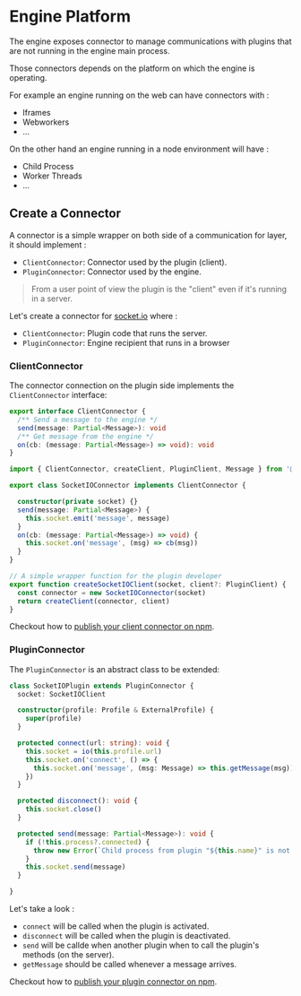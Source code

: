# Engine Platform
The engine exposes connector to manage communications with plugins that are not running in the engine main process.

Those connectors depends on the platform on which the engine is operating.

For example an engine running on the web can have connectors with : 
- Iframes
- Webworkers
- ...

On the other hand an engine running in a node environment will have : 
- Child Process
- Worker Threads
- ...

## Create a Connector
A connector is a simple wrapper on both side of a communication for layer, it should implement : 
- `ClientConnector`: Connector used by the plugin (client).
- `PluginConnector`: Connector used by the engine.

> From a user point of view the plugin is the "client" even if it's running in a server.

Let's create a connector for [socket.io](https://socket.io/) where : 
- `ClientConnector`: Plugin code that runs the server.
- `PluginConnector`: Engine recipient that runs in a browser

### ClientConnector
The connector connection on the plugin side implements the `ClientConnector` interface: 

```typescript
export interface ClientConnector {
  /** Send a message to the engine */
  send(message: Partial<Message>): void
  /** Get message from the engine */
  on(cb: (message: Partial<Message>) => void): void
}
```

```typescript
import { ClientConnector, createClient, PluginClient, Message } from '@remixproject/plugin'

export class SocketIOConnector implements ClientConnector {

  constructor(private socket) {}
  send(message: Partial<Message>) {
    this.socket.emit('message', message)
  }
  on(cb: (message: Partial<Message>) => void) {
    this.socket.on('message', (msg) => cb(msg))
  }
}

// A simple wrapper function for the plugin developer
export function createSocketIOClient(socket, client?: PluginClient) {
  const connector = new SocketIOConnector(socket)
  return createClient(connector, client)
}
```

Checkout how to [publish your client connector on npm](client-connector.md). 

### PluginConnector
The `PluginConnector` is an abstract class to be extended: 

```typescript
class SocketIOPlugin extends PluginConnector {
  socket: SocketIOClient

  constructor(profile: Profile & ExternalProfile) {
    super(profile)
  }

  protected connect(url: string): void {
    this.socket = io(this.profile.url)
    this.socket.on('connect', () => {
      this.socket.on('message', (msg: Message) => this.getMessage(msg))
    })
  }

  protected disconnect(): void {
    this.socket.close()
  }

  protected send(message: Partial<Message>): void {
    if (!this.process?.connected) {
      throw new Error(`Child process from plugin "${this.name}" is not yet connected`)
    }
    this.socket.send(message)
  }

}
```

Let's take a look : 
- `connect` will be called when the plugin is activated.
- `disconnect` will be called when the plugin is deactivated.
- `send` will be callde when another plugin when to call the plugin's methods (on the server).
- `getMessage` should be called whenever a message arrives.

Checkout how to [publish your plugin connector on npm](plugin-connector.md).